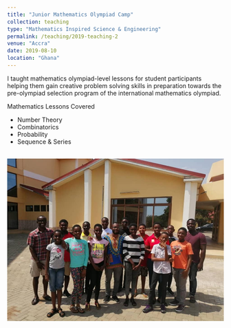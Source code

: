 ```yaml
---
title: "Junior Mathematics Olympiad Camp"
collection: teaching
type: "Mathematics Inspired Science & Engineering"
permalink: /teaching/2019-teaching-2
venue: "Accra"
date: 2019-08-10
location: "Ghana"
---
```



I taught mathematics olympiad-level lessons for student participants helping them gain creative problem solving skills in preparation towards the pre-olympiad selection program of the international mathematics olympiad.

Mathematics Lessons Covered 
* Number Theory
* Combinatorics
* Probability
* Sequence & Series
 

 <br/><img src='/images/mise_prog.jpg'><br/>